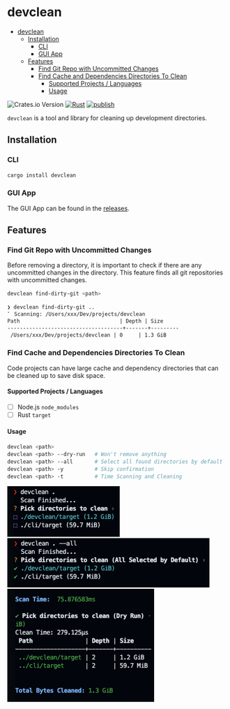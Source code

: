 # devclean

- [devclean](#devclean)
  - [Installation](#installation)
    - [CLI](#cli)
    - [GUI App](#gui-app)
  - [Features](#features)
    - [Find Git Repo with Uncommitted Changes](#find-git-repo-with-uncommitted-changes)
    - [Find Cache and Dependencies Directories To Clean](#find-cache-and-dependencies-directories-to-clean)
      - [Supported Projects / Languages](#supported-projects--languages)
      - [Usage](#usage)

![Crates.io Version](https://img.shields.io/crates/v/devclean) [![Rust](https://github.com/HuakunShen/devclean/actions/workflows/ci.yml/badge.svg)](https://github.com/HuakunShen/devclean/actions/workflows/ci.yml) [![publish](https://github.com/HuakunShen/devclean/actions/workflows/tauri-ci.yml/badge.svg)](https://github.com/HuakunShen/devclean/actions/workflows/tauri-ci.yml)

`devclean` is a tool and library for cleaning up development directories.

## Installation

### CLI

```bash
cargo install devclean
```

### GUI App

The GUI App can be found in the [releases](https://github.com/HuakunShen/devclean/releases).

## Features

### Find Git Repo with Uncommitted Changes

Before removing a directory, it is important to check if there are any uncommitted changes in the directory. This feature finds all git repositories with uncommitted changes.

```bash
devclean find-dirty-git <path>
```

```
❯ devclean find-dirty-git ..
⠁ Scanning: /Users/xxx/Dev/projects/devclean
Path                                | Depth | Size
-------------------------------------+-------+---------
 /Users/xxx/Dev/projects/devclean | 0     | 1.3 GiB
```

### Find Cache and Dependencies Directories To Clean

Code projects can have large cache and dependency directories that can be cleaned up to save disk space.

#### Supported Projects / Languages

- [ ] Node.js `node_modules`
- [ ] Rust `target`

#### Usage

```bash
devclean <path>
devclean <path> --dry-run   # Won't remove anything
devclean <path> --all       # Select all found directories by default
devclean <path> -y          # Skip confirmation
devclean <path> -t          # Time Scanning and Cleaning
```

![](./assets/demo1.png)
![](./assets/demo2.png)
![](./assets/demo3.png)
